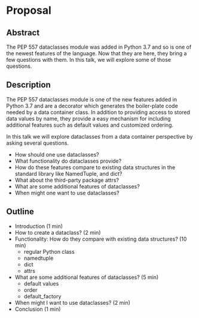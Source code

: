 # Proposal

## Abstract
The PEP 557 dataclasses module was added in Python 3.7 and so is one of the newest features of the language. Now that they are here, they bring a few questions with them. In this talk, we will explore some of those questions.

## Description
The PEP 557 dataclasses module is one of the new features added in Python 3.7 and are a decorator which generates the boiler-plate code needed by a data container class. In addition to providing access to stored data values by name, they provide a easy mechanism for including additional features such as default values and customized ordering.

In this talk we will explore dataclasses from a data container perspective by asking several questions. 

- How should one use dataclasses?
- What functionality do dataclasses provide?
- How do these features compare to existing data structures in the standard library like NamedTuple, and dict?
- What about the third-party package attrs?
- What are some additional features of dataclasses?
- When might one want to use dataclasses?

## Outline
- Introduction (1 min)
- How to create a dataclass? (2 min)
- Functionality: How do they compare with existing data structures? (10 min)
  - regular Python class
  - namedtuple
  - dict
  - attrs
- What are some additional features of dataclasses? (5 min)
  - default values
  - order
  - default_factory
- When might I want to use dataclasses? (2 min)
- Conclusion (1 min)